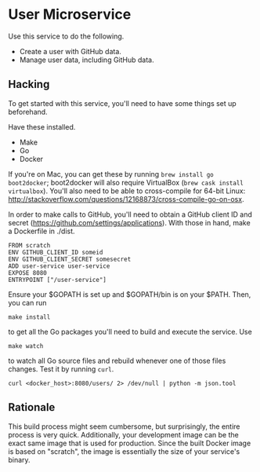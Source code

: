 User Microservice
=================

Use this service to do the following.

- Create a user with GitHub data.
- Manage user data, including GitHub data.

Hacking
-------

To get started with this service, you'll need to have some things set up beforehand.

Have these installed.

- Make
- Go
- Docker

If you're on Mac, you can get these by running `brew install go boot2docker`;
boot2docker will also require VirtualBox (`brew cask install virtualbox`).
You'll also need to be able to cross-compile for 64-bit Linux: http://stackoverflow.com/questions/12168873/cross-compile-go-on-osx.

In order to make calls to GitHub, you'll need to obtain a GitHub client ID and secret (https://github.com/settings/applications).
With those in hand, make a Dockerfile in ./dist.

    FROM scratch
    ENV GITHUB_CLIENT_ID someid
    ENV GITHUB_CLIENT_SECRET somesecret
    ADD user-service user-service
    EXPOSE 8080
    ENTRYPOINT ["/user-service"]

Ensure your $GOPATH is set up and $GOPATH/bin is on your $PATH.
Then, you can run

    make install

to get all the Go packages you'll need to build and execute the service. Use

    make watch

to watch all Go source files and rebuild whenever one of those files changes.
Test it by running `curl`.

    curl <docker_host>:8080/users/ 2> /dev/null | python -m json.tool

Rationale
---------

This build process might seem cumbersome, but
surprisingly, the entire process is very quick.
Additionally, your development image can be the exact same image that is used for production.
Since the built Docker image is based on "scratch", the image is essentially the size of your service's binary.
